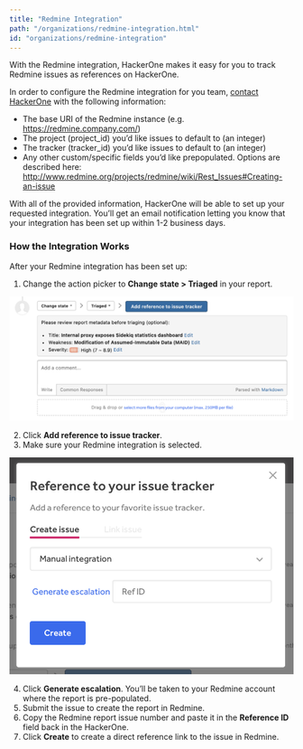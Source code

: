 ```yaml
---
title: "Redmine Integration"
path: "/organizations/redmine-integration.html"
id: "organizations/redmine-integration"
---
```


With the Redmine integration, HackerOne makes it easy for you to track Redmine issues as references on HackerOne.

In order to configure the Redmine integration for you team, [contact HackerOne](support.hackerone.com) with the following information:   

- The base URI of the Redmine instance (e.g. https://redmine.company.com/)
- The project (project_id) you’d like issues to default to (an integer)
- The tracker (tracker_id) you’d like issues to default to (an integer)
- Any other custom/specific fields you’d like prepopulated. Options are described here: http://www.redmine.org/projects/redmine/wiki/Rest_Issues#Creating-an-issue

With all of the provided information, HackerOne will be able to set up your requested integration. You’ll get an email notification letting you know that your integration has been set up within 1-2 business days.

### How the Integration Works
After your Redmine integration has been set up:
1. Change the action picker to **Change state > Triaged** in your report.

![integrations](./images/add-integration-reference.png)

2. Click **Add reference to issue tracker**.
3. Make sure your Redmine integration is selected.

![integration](./images/issue-tracker-reference.png)

4. Click **Generate escalation**. You’ll be taken to your Redmine account where the report is pre-populated.
3. Submit the issue to create the report in Redmine.
4. Copy the Redmine report issue number and paste it in the **Reference ID** field back in the HackerOne.
5. Click **Create** to create a direct reference link to the issue in Redmine.   
